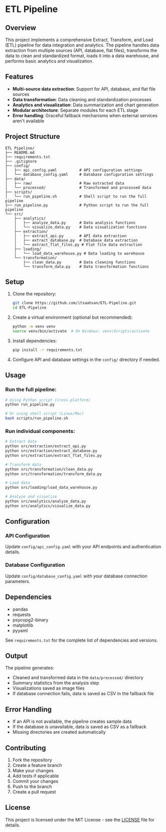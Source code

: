 # ETL Pipeline

## Overview
This project implements a comprehensive Extract, Transform, and Load (ETL) pipeline for data integration and analytics. The pipeline handles data extraction from multiple sources (API, database, flat files), transforms the data to clean and standardized format, loads it into a data warehouse, and performs basic analytics and visualization.

## Features
- **Multi-source data extraction**: Support for API, database, and flat file sources
- **Data transformation**: Data cleaning and standardization processes
- **Analytics and visualization**: Data summarization and chart generation
- **Modular architecture**: Separate modules for each ETL stage
- **Error handling**: Graceful fallback mechanisms when external services aren't available

## Project Structure
```
ETL Pipeline/
├── README.md
├── requirements.txt
├── .gitignore
├── config/
│   ├── api_config.yaml          # API configuration settings
│   └── database_config.yaml     # Database configuration settings
├── data/
│   ├── raw/                     # Raw extracted data
│   └── processed/               # Transformed and processed data
├── scripts/
│   └── run_pipeline.sh          # Shell script to run the full pipeline
├── run_pipeline.py              # Python script to run the full pipeline
└── src/
    ├── analytics/
    │   ├── analyze_data.py      # Data analysis functions
    │   └── visualize_data.py    # Data visualization functions
    ├── extraction/
    │   ├── extract_api.py       # API data extraction
    │   ├── extract_database.py  # Database data extraction
    │   └── extract_flat_files.py # Flat file data extraction
    ├── loading/
    │   └── load_data_warehouse.py # Data loading to warehouse
    └── transformation/
        ├── clean_data.py        # Data cleaning functions
        └── transform_data.py    # Data transformation functions
```

## Setup
1. Clone the repository:
   ```bash
   git clone https://github.com/itsaahsan/ETL-Pipeline.git
   cd ETL-Pipeline
   ```

2. Create a virtual environment (optional but recommended):
   ```bash
   python -m venv venv
   source venv/bin/activate  # On Windows: venv\Scripts\activate
   ```

3. Install dependencies:
   ```bash
   pip install -r requirements.txt
   ```

4. Configure API and database settings in the `config/` directory if needed.

## Usage
### Run the full pipeline:
```bash
# Using Python script (cross-platform)
python run_pipeline.py

# Or using shell script (Linux/Mac)
bash scripts/run_pipeline.sh
```

### Run individual components:
```bash
# Extract data
python src/extraction/extract_api.py
python src/extraction/extract_database.py
python src/extraction/extract_flat_files.py

# Transform data
python src/transformation/clean_data.py
python src/transformation/transform_data.py

# Load data
python src/loading/load_data_warehouse.py

# Analyze and visualize
python src/analytics/analyze_data.py
python src/analytics/visualize_data.py
```

## Configuration
### API Configuration
Update `config/api_config.yaml` with your API endpoints and authentication details.

### Database Configuration
Update `config/database_config.yaml` with your database connection parameters.

## Dependencies
- pandas
- requests
- psycopg2-binary
- matplotlib
- pyyaml

See `requirements.txt` for the complete list of dependencies and versions.

## Output
The pipeline generates:
- Cleaned and transformed data in the `data/processed/` directory
- Summary statistics from the analysis step
- Visualizations saved as image files
- If database connection fails, data is saved as CSV in the fallback file

## Error Handling
- If an API is not available, the pipeline creates sample data
- If the database is unavailable, data is saved as CSV as a fallback
- Missing directories are created automatically

## Contributing
1. Fork the repository
2. Create a feature branch
3. Make your changes
4. Add tests if applicable
5. Commit your changes
6. Push to the branch
7. Create a pull request

## License
This project is licensed under the MIT License - see the [LICENSE](LICENSE) file for details.

